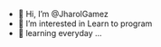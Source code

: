 - 👋 Hi, I’m @JharolGamez
- 👀 I’m interested in Learn to program
- 🌱 learning everyday ...


<!---
JharolGamez/JharolGamez is a ✨ special ✨ repository because its `README.md` (this file) appears on your GitHub profile.
You can click the Preview link to take a look at your changes.
--->
